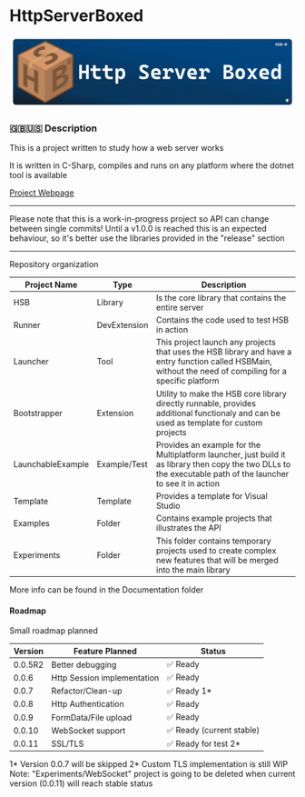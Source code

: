 # HttpServerBoxed

![alt text](banner.png)

### 🇬🇧🇺🇸 Description

This is a project written to study how a web server works

It is written in C-Sharp, compiles and runs on any platform where the dotnet tool is available

[Project Webpage](https://lorenzoconcas.github.io/HSB)

---

Please note that this is a work-in-progress project so API can change between single commits! Until a v1.0.0 is reached this is an expected behaviour, so it's better use the libraries provided in the "release" section

---

Repository organization

| Project Name      | Type         | Description                                                                                                                                                    |
| ----------------- | ------------ | -------------------------------------------------------------------------------------------------------------------------------------------------------------- |
| HSB               | Library      | Is the core library that contains the entire server                                                                                                            |
| Runner            | DevExtension | Contains the code used to test HSB in action                                                                                                                   |
| Launcher          | Tool         | This project launch any projects that uses the HSB library and have a entry function called HSBMain, without the need of compiling for a specific platform     |
| Bootstrapper      | Extension    | Utility to make the HSB core library directly runnable, provides additional functionaly and can be used as template for custom projects                        |
| LaunchableExample | Example/Test | Provides an example for the Multiplatform launcher, just build it as library then copy the two DLLs to the executable path of the launcher to see it in action |
| Template          | Template     | Provides a template for Visual Studio                                                                                                                          |
| Examples          | Folder       | Contains example projects that illustrates the API                                                                                                             |
| Experiments       | Folder       | This folder contains temporary projects used to create complex new features that will be merged into the main library                                          |

More info can be found in the Documentation folder
[](./Documentation/)

#### Roadmap

Small roadmap planned

| Version | Feature Planned             | Status                    |
| ------- | --------------------------- | ------------------------- |
| 0.0.5R2 | Better debugging            | ✅ Ready                  |
| 0.0.6   | Http Session implementation | ✅ Ready                  |
| 0.0.7   | Refactor/Clean-up           | ✅ Ready 1\*              |
| 0.0.8   | Http Authentication         | ✅ Ready                  |
| 0.0.9   | FormData/File upload        | ✅ Ready                  |
| 0.0.10  | WebSocket support           | ✅ Ready (current stable) |
| 0.0.11  | SSL/TLS                     | ✅ Ready for test 2\*     |

1* Version 0.0.7 will be skipped
2* Custom TLS implementation is still WIP
Note: "Experiments/WebSocket" project is going to be deleted when current version (0.0.11) will reach stable status
